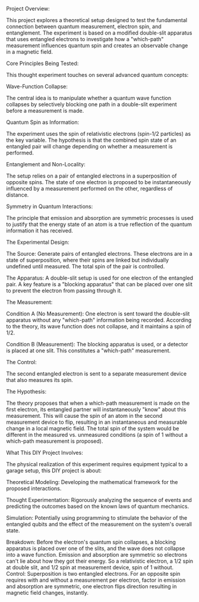 Project Overview:

This project explores a theoretical setup designed to test the fundamental connection between quantum measurement, electron spin, and entanglement. The experiment is based on a modified double-slit apparatus that uses entangled electrons to investigate how a "which-path" measurement influences quantum spin and creates an observable change in a magnetic field.

Core Principles Being Tested:

This thought experiment touches on several advanced quantum concepts:

Wave-Function Collapse:

The central idea is to manipulate whether a quantum wave function collapses by selectively blocking one path in a double-slit experiment before a measurement is made.

Quantum Spin as Information:

The experiment uses the spin of relativistic electrons (spin-1/2 particles) as the key variable. The hypothesis is that the combined spin state of an entangled pair will change depending on whether a measurement is performed.

Entanglement and Non-Locality:

The setup relies on a pair of entangled electrons in a superposition of opposite spins. The state of one electron is proposed to be instantaneously influenced by a measurement performed on the other, regardless of distance.

Symmetry in Quantum Interactions:

The principle that emission and absorption are symmetric processes is used to justify that the energy state of an atom is a true reflection of the quantum information it has received.

The Experimental Design:
 
The Source: Generate pairs of entangled electrons. These electrons are in a state of superposition, where their spins are linked but individually undefined until measured. The total spin of the pair is controlled.

The Apparatus: A double-slit setup is used for one electron of the entangled pair. A key feature is a "blocking apparatus" that can be placed over one slit to prevent the electron from passing through it.

The Measurement:

Condition A (No Measurement): One electron is sent toward the double-slit apparatus without any "which-path" information being recorded. According to the theory, its wave function does not collapse, and it maintains a spin of 1/2.

Condition B (Measurement): The blocking apparatus is used, or a detector is placed at one slit. This constitutes a "which-path" measurement.

The Control:

The second entangled electron is sent to a separate measurement device that also measures its spin.

The Hypothesis:

The theory proposes that when a which-path measurement is made on the first electron, its entangled partner will instantaneously "know" about this measurement. This will cause the spin of an atom in the second measurement device to flip, resulting in an instantaneous and measurable change in a local magnetic field. The total spin of the system would be different in the measured vs. unmeasured conditions (a spin of 1 without a which-path measurement is proposed).

What This DIY Project Involves:

The physical realization of this experiment requires equipment typical to a garage setup, this DIY project is about:

Theoretical Modeling: Developing the mathematical framework for the proposed interactions.

Thought Experimentation: Rigorously analyzing the sequence of events and predicting the outcomes based on the known laws of quantum mechanics.

Simulation: Potentially using programming to stimulate the behavior of the entangled qubits and the effect of the measurement on the system's overall state.


Breakdown: Before the electron's quantum spin collapses, a blocking apparatus is placed over one of the slits, and the wave does not collapse into a wave function. Emission and absorption are symmetric so electrons can't lie about how they got their energy. So a relativistic electron, a 1/2 spin at double slit, and 1/2 spin at measurement device, spin of 1 without. Control: Superposition is two entangled electrons. For an opposite spin requires with and without a measurement per electron, factor in emission and absorption are symmetric, one electron flips direction resulting in magnetic field changes, instantly.
